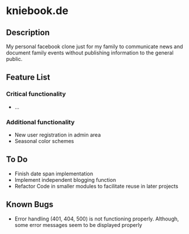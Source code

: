 kniebook.de
=========================

Description
-------------------------
My personal facebook clone just for my family to communicate news and document family events without publishing information to the general public.

Feature List
-------------------------

### Critical functionality
* ...

### Additional functionality
* New user registration in admin area
* Seasonal color schemes

To Do
-------------------------
* Finish date span implementation
* Implement independent blogging function
* Refactor Code in smaller modules to facilitate reuse in later projects

Known Bugs
-------------------------
* Error handling (401, 404, 500) is not functioning properly. Although, some error messages seem to be displayed properly
